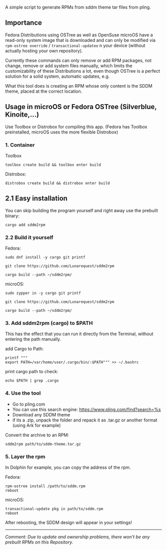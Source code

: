 A simple script to generate RPMs from sddm theme tar files from pling.

## Importance
Fedora Distributions using OSTree as well as OpenSuse microOS have a read-only system image that is downloaded and can only be modified via `rpm-ostree override` / `transactional-updateo` n your device (without actually hosting your own repository).

Currently these commands can only remove or add RPM packages, not change, remove or add system files manually, which limits the customizability of these Distributions a lot, even though OSTree is a perfect solution for a solid system, automatic updates, e.g.

What this tool does is creating an RPM whose only content is the SDDM theme, placed at the correct location. 


## Usage in microOS or Fedora OSTree (Silverblue, Kinoite,...)
Use Toolbox or Distrobox for compiling this app. (Fedora has Toolbox preinstalled, microOS uses the more flexible Distrobox)

### 1. Container
Toolbox
```
toolbox create build && toolbox enter build
```

Distrobox:
```
distrobox create build && distrobox enter build
```


## 2.1 Easy installation
You can skip building the program yourself and right away use the prebuilt binary:

```
cargo add sddm2rpm
```

### 2.2 Build it yourself
Fedora: 
```
sudo dnf install -y cargo git printf

git clone https://github.com/Lunarequest/sddm2rpm

cargo build --path ~/sddm2rpm/
```

microOS:
```
sudo zypper in -y cargo git printf

git clone https://github.com/Lunarequest/sddm2rpm

cargo build --path ~/sddm2rpm/
```

### 3. Add sddm2rpm (cargo) to $PATH
This has the effect that you can run it directly from the Terminal, without entering the path manually.

add Cargo to Path:
```
printf """
export PATH=/var/home/user/.cargo/bin/:$PATH""" >> ~/.bashrc
```

print cargo path to check:
```
echo $PATH | grep .cargo
```

### 4. Use the tool
- Go to pling.com
- You can use this search engine: https://www.pling.com/find?search=%s
- Download any SDDM theme
- if its a .zip, unpack the folder and repack it as .tar.gz or another format (using Ark for example)

Convert the archive to an RPM:
```
sddm2rpm path/to/sddm-theme.tar.gz
```

### 5. Layer the rpm
In Dolphin for example, you can copy the address of the rpm.

Fedora:
```
rpm-ostree install /path/to/sddm.rpm
reboot
```

microOS: 
```
transactional-update pkg in path/to/sddm.rpm
reboot
```

After rebooting, the SDDM design will appear in your settings!

---

*Comment: Due to update and ownership problems, there won't be any prebuilt RPMs on this Repository.*
